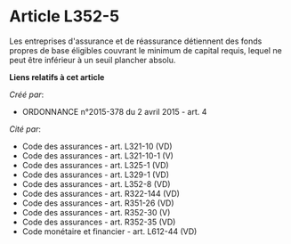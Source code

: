 # Article L352-5

Les entreprises d'assurance et de réassurance détiennent des fonds propres de base éligibles couvrant le minimum de capital
requis, lequel ne peut être inférieur à un seuil plancher absolu.

**Liens relatifs à cet article**

_Créé par_:

  - ORDONNANCE n°2015-378 du 2 avril 2015 - art. 4

_Cité par_:

  - Code des assurances - art. L321-10 (VD)
  - Code des assurances - art. L321-10-1 (V)
  - Code des assurances - art. L325-1 (VD)
  - Code des assurances - art. L329-1 (VD)
  - Code des assurances - art. L352-8 (VD)
  - Code des assurances - art. R322-144 (VD)
  - Code des assurances - art. R351-26 (VD)
  - Code des assurances - art. R352-30 (V)
  - Code des assurances - art. R352-35 (VD)
  - Code monétaire et financier - art. L612-44 (VD)
